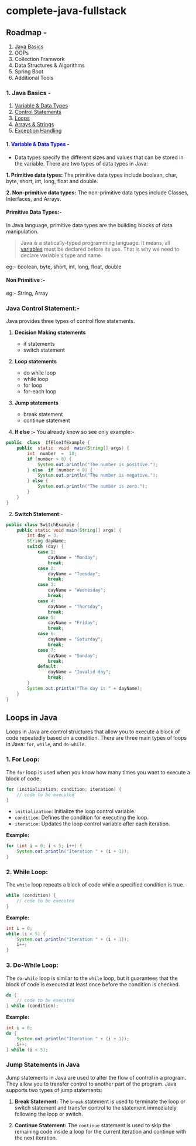 # complete-java-fullstack

## Roadmap -
1. [Java Basics](#java-basics)
2. OOPs
3. Collection Framwork
4. Data Structures & Algorithms
5. Spring Boot
6. Additional Tools

### 1. <a name="java-basics">Java Basics</a> -
1. [Variable & Data Types](#variable-and-data-types)
2. [Control Statements](#control-statements)
3. [Loops](#loops)
4. [Arrays & Strings](#arrays-and-strings)
5. [Exception Handling](#exception-handling)


#### 1. <a name="variable-and-data-types" style="color:blue">Variable & Data Types</a> -
- Data types specify the different sizes and values that can be stored in the variable. There are two types of data types in Java:

**1. Primitive data types:** The primitive data types include boolean, char, byte, short, int, long, float and double.

**2. Non-primitive data types:** The non-primitive data types include Classes, Interfaces, and Arrays.

#### Primitive Data Types:-
In Java language, primitive data types are the building blocks of data manipulation.

> Java is a statically-typed programming language. It means, all [variables](https://www.javatpoint.com/java-variables) must be declared before its use. That is why we need to declare variable's type and name.

eg:- boolean, byte, short, int, long, float, double

#### Non  Primitive :-
eg:- String, Array

### Java Control Statement:-
Java provides three types of control flow statements.

1.  **Decision Making statements**
    -   if statements
    -   switch statement
1.  **Loop statements**
    -   do while loop
    -   while loop
    -   for loop
    -   for-each loop
2.  **Jump statements**
    -   break statement
    -   continue statement
 
 1. **If else :-** You already know so see only example:-
 ```java
 public  class  IfElseIfExample {
     public  static  void  main(String[] args) {
         int  number  =  10;
         if (number > 0) {
             System.out.println("The number is positive.");
         } else  if (number < 0) { 
             System.out.println("The number is negative."); 
         } else { 
             System.out.println("The number is zero.");
         } 
     } 
 }
  ```

2. **Switch Statement**:-

```java
public class SwitchExample {
    public static void main(String[] args) {
        int day = 3;
        String dayName;
        switch (day) {
            case 1:
                dayName = "Monday";
                break;
            case 2:
                dayName = "Tuesday";
                break;
            case 3:
                dayName = "Wednesday";
                break;
            case 4:
                dayName = "Thursday";
                break;
            case 5:
                dayName = "Friday";
                break;
            case 6:
                dayName = "Saturday";
                break;
            case 7:
                dayName = "Sunday";
                break;
            default:
                dayName = "Invalid day";
                break;
        }
        System.out.println("The day is " + dayName);
    }
}
```



## Loops in Java

Loops in Java are control structures that allow you to execute a block of code repeatedly based on a condition. There are three main types of loops in Java: `for`, `while`, and `do-while`.

### 1. For Loop:
The `for` loop is used when you know how many times you want to execute a block of code.

```java
for (initialization; condition; iteration) {
    // code to be executed
}
```

- `initialization`: Initialize the loop control variable.
- `condition`: Defines the condition for executing the loop.
- `iteration`: Updates the loop control variable after each iteration.

**Example:**

```java
for (int i = 0; i < 5; i++) {
    System.out.println("Iteration " + (i + 1));
}
```

### 2. While Loop:
The `while` loop repeats a block of code while a specified condition is true.

```java
while (condition) {
    // code to be executed
}
```

**Example:**

```java
int i = 0;
while (i < 5) {
    System.out.println("Iteration " + (i + 1));
    i++;
}
```

### 3. Do-While Loop:
The `do-while` loop is similar to the `while` loop, but it guarantees that the block of code is executed at least once before the condition is checked.

```java
do {
    // code to be executed
} while (condition);
```

**Example:**

```java
int i = 0;
do {
    System.out.println("Iteration " + (i + 1));
    i++;
} while (i < 5);
```

### Jump Statements in Java

Jump statements in Java are used to alter the flow of control in a program. They allow you to transfer control to another part of the program. Java supports two types of jump statements:

1. **Break Statement:** The `break` statement is used to terminate the loop or switch statement and transfer control to the statement immediately following the loop or switch.

2. **Continue Statement:** The `continue` statement is used to skip the remaining code inside a loop for the current iteration and continue with the next iteration.

 
